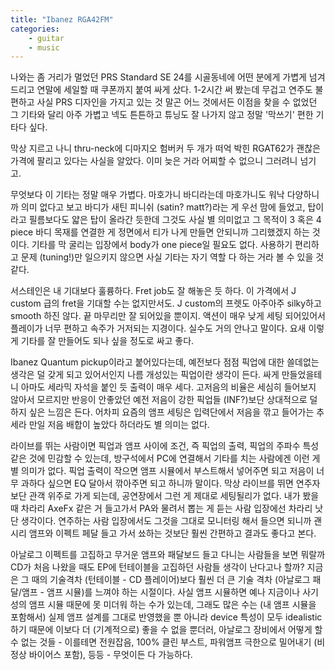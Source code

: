 ```yaml
---
title: "Ibanez RGA42FM"
categories:
    - guitar
    - music
---
```


나와는 좀 거리가 멀었던 PRS Standard SE 24를 시골동네에 어떤 분에게 가볍게 넘겨드리고 연말에 세일할 때 쿠폰까지 붙여 싸게 샀다. 1-2시간 써 봤는데 무겁고 연주도 불편하고 사실 PRS 디자인을 가지고 있는 것 말곤 어느 것에서든 이점을 찾을 수 없었던 그 기타와 달리 아주 가볍고 넥도 튼튼하고 튜닝도 잘 나가지 않고 정말 '막쓰기' 편한 기타다 싶다.

막상 지르고 나니 thru-neck에 디마지오 험버커 두 개가 떠억 박힌 RGAT62가 괜찮은 가격에 팔리고 있다는 사실을 알았다. 이미 늦은 거라 어찌할 수 없으니 그러려니 넘기고.

무엇보다 이 기타는 정말 매우 가볍다. 마호가니 바디라는데 마호가니도 워낙 다양하니까 의미 없다고 보고 바디가 새틴 피니쉬 (satin? matt?)라는 게 우선 맘에 들었고, 탑이라고 필름보다도 얇은 탑이 올라간 듯한데 그것도 사실 별 의미없고 그 목적이 3 혹은 4 piece 바디 목재를 연결한 게 정면에서 티가 나게 만들면 안되니까 그리했겠지 하는 것이다. 기타를 막 굴리는 입장에서 body가 one piece일 필요도 없다. 사용하기 편리하고 문제 (tuning!)만 일으키지 않으면 사실 기타는 자기 역할 다 하는 거라 볼 수 있을 것 같다.

서스테인은 내 기대보다 훌륭하다. Fret job도 잘 해놓은 듯 하다. 이 가격에서 J custom 급의 fret을 기대할 수는 없지만서도. J custom의 프렛도 아주아주 silky하고 smooth 하진 않다. 끝 마무리만 잘 되어있을 뿐이지. 액션이 매우 낮게 세팅 되어있어서 플레이가 너무 편하고 속주가 거저되는 지경이다. 실수도 거의 안나고 말이다. 요새 이렇게 기타를 잘 만들어도 되나 싶을 정도로 싸고 좋다.

Ibanez Quantum pickup이라고 붙어있다는데, 예전보다 점점 픽업에 대한 쓸데없는 생각은 덜 갖게 되고 있어서인지 나름 개성있는 픽업이란 생각이 든다. 싸게 만들었을테니 아마도 세라믹 자석을 붙인 듯 출력이 매우 세다. 고저음의 비율은 세심히 들어보지 않아서 모르지만 반응이 안좋았던 예전 저음이 강한 픽업들 (INF?)보단 상대적으로 덜하지 싶은 느낌은 든다. 어차피 요즘의 앰프 세팅은 입력단에서 저음을 깎고 들어가는 추세라 만일 저음 배합이 높았다 하더라도 별 의미는 없다.

라이브를 뛰는 사람이면 픽업과 앰프 사이에 조건, 즉 픽업의 출력, 픽업의 주파수 특성 같은 것에 민감할 수 있는데, 방구석에서 PC에 연결해서 기타를 치는 사람에겐 이런 게 별 의미가 없다. 픽업 출력이 작으면 앰프 시뮬에서 부스트해서 넣어주면 되고 저음이 너무 과하다 싶으면 EQ 달아서 깎아주면 되고 하니까 말이다. 막상 라이브를 뛰면 연주자보단 관객 위주로 가게 되는데, 공연장에서 그런 게 제대로 세팅될리가 없다. 내가 봤을 때 차라리 AxeFx 같은 거 들고가서 PA와 물려서 뽑는 게 듣는 사람 입장에선 차라리 낫단 생각이다. 연주하는 사람 입장에서도 그것을 그대로 모니터링 해서 들으면 되니까 괜시리 앰프와 이펙트 페달 들고 가서 쑈하는 것보단 훨씬 간편하고 결과도 좋다고 본다.

아날로그 이펙트를 고집하고 무거운 앰프와 패달보드 들고 다니는 사람들을 보면 뭐랄까 CD가 처음 나왔을 때도 EP에 턴테이블을 고집하던 사람들 생각이 난다고나 할까? 지금은 그 때의 기술격차 (턴테이블 - CD 플레이어)보다 훨씬 더 큰 기술 격차 (아날로그 패달/앰프 - 앰프 시뮬)를 느껴야 하는 시절이다. 사실 앰프 시뮬하면 예나 지금이나 사기성의 앰프 시뮬 때문에 못 미더워 하는 수가 있는데, 그래도 많은 수는 (내 앰프 시뮬을 포함해서) 실제 앰프 설계를 그대로 반영했을 뿐 아니라 device 특성이 모두 idealistic하기 때문에 이보다 더 (기계적으로) 좋을 수 없을 뿐더러, 아날로그 장비에서 어떻게 할 수 없는 것들 - 이를테면 전원잡음, 100% 클린 부스트, 파워앰프 극한으로 밀어내기 (비정상 바이어스 포함), 등등 - 무엇이든 다 가능하다.